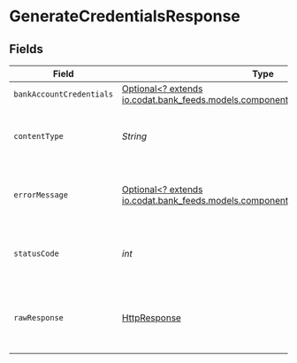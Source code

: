 # GenerateCredentialsResponse


## Fields

| Field                                                                                                                                 | Type                                                                                                                                  | Required                                                                                                                              | Description                                                                                                                           |
| ------------------------------------------------------------------------------------------------------------------------------------- | ------------------------------------------------------------------------------------------------------------------------------------- | ------------------------------------------------------------------------------------------------------------------------------------- | ------------------------------------------------------------------------------------------------------------------------------------- |
| `bankAccountCredentials`                                                                                                              | [Optional<? extends io.codat.bank_feeds.models.components.BankAccountCredentials>](../../models/components/BankAccountCredentials.md) | :heavy_minus_sign:                                                                                                                    | Success                                                                                                                               |
| `contentType`                                                                                                                         | *String*                                                                                                                              | :heavy_check_mark:                                                                                                                    | HTTP response content type for this operation                                                                                         |
| `errorMessage`                                                                                                                        | [Optional<? extends io.codat.bank_feeds.models.components.ErrorMessage>](../../models/components/ErrorMessage.md)                     | :heavy_minus_sign:                                                                                                                    | Your API request was not properly authorized.                                                                                         |
| `statusCode`                                                                                                                          | *int*                                                                                                                                 | :heavy_check_mark:                                                                                                                    | HTTP response status code for this operation                                                                                          |
| `rawResponse`                                                                                                                         | [HttpResponse<InputStream>](https://docs.oracle.com/en/java/javase/11/docs/api/java.net.http/java/net/http/HttpResponse.html)         | :heavy_check_mark:                                                                                                                    | Raw HTTP response; suitable for custom response parsing                                                                               |